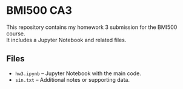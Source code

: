 # BMI500 CA3

This repository contains my homework 3 submission for the BMI500 course.  
It includes a Jupyter Notebook and related files.

## Files
- `hw3.ipynb` – Jupyter Notebook with the main code.  
- `sin.txt` – Additional notes or supporting data.
